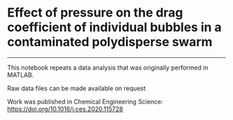 # Effect of pressure on the drag coefficient of individual bubbles in a contaminated polydisperse swarm
***

This notebook repeats a data analysis that was originally performed in MATLAB.

Raw data files can be made available on request

Work was published in Chemical Engineering Science: https://doi.org/10.1016/j.ces.2020.115728

